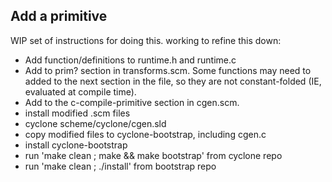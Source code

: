 ## Add a primitive

WIP set of instructions for doing this. working to refine this down:

- Add function/definitions to runtime.h and runtime.c
- Add to prim? section in transforms.scm. Some functions may need to added to the next section in the file, so they are not constant-folded (IE, evaluated at compile time).
- Add to the c-compile-primitive section in cgen.scm.
- install modified .scm files
- cyclone scheme/cyclone/cgen.sld
- copy modified files to cyclone-bootstrap, including cgen.c
- install cyclone-bootstrap
- run 'make clean ; make && make bootstrap' from cyclone repo
- run 'make clean ; ./install' from bootstrap repo

